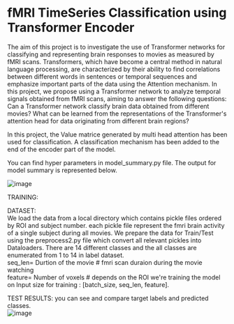 # fMRI TimeSeries Classification using Transformer Encoder
The aim of this project is to investigate the use of Transformer networks for classifying and representing brain responses to movies as measured by fMRI scans. Transformers, which have become a central method in natural language processing, are characterized by their ability to find correlations between different words in sentences or temporal sequences and emphasize important parts of the data using the Attention mechanism. In this project, we propose using a Transformer network to analyze temporal signals obtained from fMRI scans, aiming to answer the following questions: Can a Transformer network classify brain data obtained from different movies? What can be learned from the representations of the Transformer's attention head for data originating from different brain regions? 
 
In this project, the Value matrice generated by multi head attention has been used for classification. A classification mechanism has been added to the end of the encoder part of the model. 
 

You can find hyper parameters in model_summary.py file. 
The output for model summary is represented below. 

![image](https://user-images.githubusercontent.com/6734818/225657838-b3b211b1-9412-4752-ab98-059051f61060.png)


TRAINING:  
  
DATASET:   
We load the data from a local directory which contains pickle files ordered by ROI and subject number. each pickle file represent the fmri brain activity of a single subject during all movies.
We prepare the data for Train/Test using the preprocess2.py file which convert all relevant pickles into Dataloaders.
There are 14 different classes and the all classes are enumerated from 1 to 14 in label dataset.    
seq_len= Durtion of the movie # fmri scan duraion during the movie watching   
feature= Number of voxels # depends on the ROI we're training the model on
Input size for training : [batch_size, seq_len, feature].     


TEST RESULTS: 
you can see and compare target labels and predicted classes.  
![image](https://user-images.githubusercontent.com/6734818/226144528-31dea983-508c-4ee7-818f-c7a29607f242.png)       




